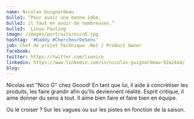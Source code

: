 ```yaml
---
name: Nicolas Guignardeau
bulle1: “Pour avoir une bonne idée,
bulle2: il faut en avoir de nombreuses.” 
bulle3:  Linus Pauling
image: /images/portraits/nicoG.jpg
hashtag: '#Daddy #ChercheurDeSens'
job: Chef de projet Technique .Net / Product Owner
facebook: 
twitter: https://twitter.com/lsonico
linkedin: https://www.linkedin.com/in/nicolas-guignardeau-92a24a4/
blog: 
---
```

Nicolas est "Nico G" chez Goood! En tant que lui, il aide à concrétiser les produits, les faire grandir afin qu'ils deviennent réalité. Esprit critique, il aime donner du sens à tout.
Il aime bien faire et faire bien en équipe.

Où le croiser ?
Sur les vagues ou sur les pistes en fonction de la saison.